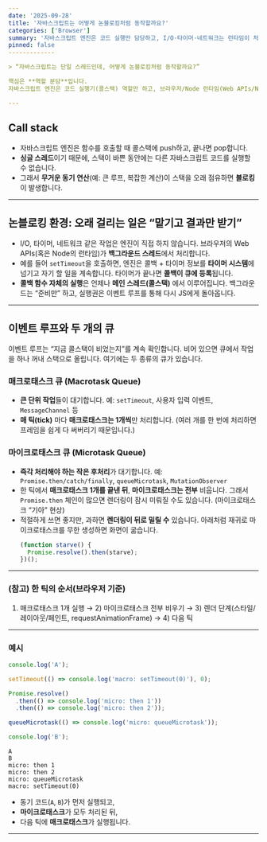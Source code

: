 ```yaml
---
date: '2025-09-28'
title: '자바스크립트는 어떻게 논블로킹처럼 동작할까요?'
categories: ['Browser']
summary: '자바스크립트 엔진은 코드 실행만 담당하고, I/O·타이머·네트워크는 런타임이 처리합니다. 콜스택·이벤트 루프·매크로/마이크로태스크가 어떻게 협업하는지 정리했습니다.'
pinned: false
-------------

> “자바스크립트는 단일 스레드인데, 어떻게 논블로킹처럼 동작할까요?”

핵심은 **역할 분담**입니다.
자바스크립트 엔진은 코드 실행기(콜스택) 역할만 하고, 브라우저/Node 런타임(Web APIs/Node APIs) 이 I/O·타이머·네트워크 같은 오래 걸리는 일들을 백그라운드에서 처리합니다.

---
```


## Call stack

* 자바스크립트 엔진은 함수를 호출할 때 콜스택에 push하고, 끝나면 pop합니다.
* **싱글 스레드**이기 때문에, 스택이 바쁜 동안에는 다른 자바스크립트 코드를 실행할 수 없습니다.
* 그래서 **무거운 동기 연산**(예: 큰 루프, 복잡한 계산)이 스택을 오래 점유하면 **블로킹**이 발생합니다.

---

## 논블로킹 환경: 오래 걸리는 일은 “맡기고 결과만 받기”

* I/O, 타이머, 네트워크 같은 작업은 엔진이 직접 하지 않습니다.
  브라우저의 Web APIs(혹은 Node의 런타임)가 **백그라운드 스레드**에서 처리합니다.
* 예를 들어 `setTimeout`을 호출하면, 엔진은 콜백 + 타이머 정보를 **타이머 시스템**에 넘기고 자기 할 일을 계속합니다. 타이머가 끝나면 **콜백이 큐에 등록**됩니다.
* **콜백 함수 자체의 실행**은 언제나 **메인 스레드(콜스택)** 에서 이루어집니다.
  백그라운드는 “준비만” 하고, 실행권은 이벤트 루프를 통해 다시 JS에게 돌아옵니다.

---

## 이벤트 루프와 두 개의 큐

이벤트 루프는 “지금 콜스택이 비었는지”를 계속 확인합니다. 비어 있으면 큐에서 작업을 하나 꺼내 스택으로 올립니다. 여기에는 두 종류의 큐가 있습니다.

### 매크로태스크 큐 (Macrotask Queue)

* **큰 단위 작업**들이 대기합니다.
  예: `setTimeout`, 사용자 입력 이벤트, `MessageChannel` 등
* **매 틱(tick)** 마다 **매크로태스크는 1개씩**만 처리합니다.
  (여러 개를 한 번에 처리하면 프레임을 쉽게 다 써버리기 때문입니다.)

### 마이크로태스크 큐 (Microtask Queue)

* **즉각 처리해야 하는 작은 후처리**가 대기합니다.
  예: `Promise.then/catch/finally`, `queueMicrotask`, `MutationObserver`
* 한 틱에서 **매크로태스크 1개를 끝낸 뒤**, **마이크로태스크는 전부** 비웁니다.
  그래서 `Promise.then` 체인이 많으면 렌더링이 잠시 미뤄질 수도 있습니다. (마이크로태스크 “기아” 현상)
* 적절하게 쓰면 좋지만, 과하면 **렌더링이 뒤로 밀릴 수** 있습니다. 아래처럼 재귀로 마이크로태스크를 무한 생성하면 화면이 굶습니다.
  ```js
  (function starve() {
    Promise.resolve().then(starve);
  })();
  ```
---

### (참고) 한 틱의 순서(브라우저 기준)

 1. 매크로태스크 1개 실행 → 2) 마이크로태스크 전부 비우기 → 3) 렌더 단계(스타일/레이아웃/페인트, requestAnimationFrame) → 4) 다음 틱

---

### 예시

```js
console.log('A');

setTimeout(() => console.log('macro: setTimeout(0)'), 0);

Promise.resolve()
  .then(() => console.log('micro: then 1'))
  .then(() => console.log('micro: then 2'));

queueMicrotask(() => console.log('micro: queueMicrotask'));

console.log('B');
```

```
A
B
micro: then 1
micro: then 2
micro: queueMicrotask
macro: setTimeout(0)
```

* 동기 코드(`A`, `B`)가 먼저 실행되고,
* **마이크로태스크**가 모두 처리된 뒤,
* 다음 틱에 **매크로태스크**가 실행됩니다.

---
